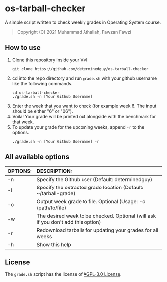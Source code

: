 # os-tarball-checker

A simple script written to check weekly grades in Operating System course.

> Copyright (C) 2021 Muhammad Athallah, Fawzan Fawzi

## How to use

1. Clone this repository inside your VM
    ```
    git clone https://github.com/determinedguy/os-tarball-checker
    ```
2. cd into the repo directory and run `grade.sh` with your github username like the following commands.  
    ```
    cd os-tarball-checker
    ./grade.sh -n [Your Github Username]
    ```
3. Enter the week that you want to check (for example week 6. The input should be either "6" or "06").
4. Voila! Your grade will be printed out alongside with the benchmark for that week.
5. To update your grade for the upcoming weeks, append `-r` to the options.
    ```
    ./grade.sh -n [Your Github Username] -r
    ```

## All available options

| OPTIONS: | DESCRIPTION: |
|:---------|:-------------|
| -n       | Specify the Github user (Default: determinedguy)                                   |
| -l       | Specify the extracted grade location (Default: ~/tarball-grade)                    |
| -o       | Output week grade to file. Optional (Usage: -o /path/to/file)                      |
| -w       | The desired week to be checked. Optional (will ask if you don't add this option)   |
| -r       | Redownload tarballs for updating your grades for all weeks                         |
| -h       | Show this help                                                                     |

## License

The `grade.sh` script has the license of [AGPL-3.0 License](LICENSE).
